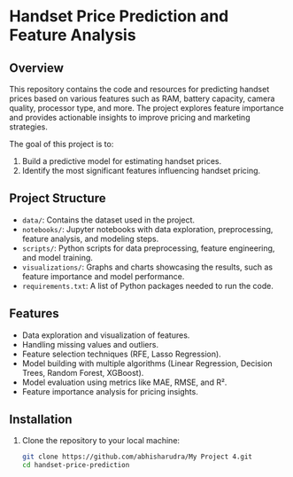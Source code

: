 # Handset Price Prediction and Feature Analysis

## Overview
This repository contains the code and resources for predicting handset prices based on various features such as RAM, battery capacity, camera quality, processor type, and more. The project explores feature importance and provides actionable insights to improve pricing and marketing strategies.

The goal of this project is to:
1. Build a predictive model for estimating handset prices.
2. Identify the most significant features influencing handset pricing.

## Project Structure
- `data/`: Contains the dataset used in the project.
- `notebooks/`: Jupyter notebooks with data exploration, preprocessing, feature analysis, and modeling steps.
- `scripts/`: Python scripts for data preprocessing, feature engineering, and model training.
- `visualizations/`: Graphs and charts showcasing the results, such as feature importance and model performance.
- `requirements.txt`: A list of Python packages needed to run the code.

## Features
- Data exploration and visualization of features.
- Handling missing values and outliers.
- Feature selection techniques (RFE, Lasso Regression).
- Model building with multiple algorithms (Linear Regression, Decision Trees, Random Forest, XGBoost).
- Model evaluation using metrics like MAE, RMSE, and R².
- Feature importance analysis for pricing insights.

## Installation
1. Clone the repository to your local machine:

   ```bash
   git clone https://github.com/abhisharudra/My Project 4.git
   cd handset-price-prediction
